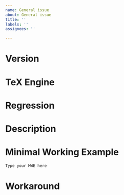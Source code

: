 ```yaml
---
name: General issue
about: General issue
title: ''
labels: ''
assignees: ''

---
```


<!-- Issues can be opened in English or French (I prefer French). Please fill out this form.
Please open one issue per problem, and not a single issue for multiple problems. -->

# Version

<!-- Provide the version of reledmac / reledpar that appears in your LaTeX .log file, such as 2019/01/22 v2.30.0. If you are using a development version, please specify the branch. -->

# TeX Engine

<!-- Do you use pdfLaTeX, XeLateX or LuaLaTeX? Does changing the engine change anything? -->

# Regression

<!-- If this is a newly introduced problem, please indicate the last working version of reledmac/reledpar. -->



# Description

<!-- Include these details:
Does the problem happen only when combined with certain packages?
Does the problem happen both in parallel typesetting and normal typesetting? -->



# Minimal Working Example

<!-- Instructions for creating an MWE:
https://tex.meta.stackexchange.com/questions/228/ive-just-been-asked-to-write-a-minimal-example-what-is-that
If the problem occurs both in parallel typesetting and normal typesetting, please make your MWE in normal typesetting.
Please use the optimization options when calling the relemac/reledpar package
Please avoid:
- custom commands: use standard reledmac command in your example;
- unrequired package in your preamble;
- unrequired font and language selection in your preamble; especially, avoid not standard font ; if required, please provide a link to the font used
- unrequired reledmac/reledmac settings to reproduce your problem;
- blindtext, lipsum and other false text packages;
Please prefer examples in the following languages
- French
- Latin
- English
- Greek
If your problem is absolutly linked to some other language, you can use it, but please add very explicit explanation.
-->

```latex
Type your MWE here
```

# Workaround

<!-- If you know a workaround please describe it briefly for other users with the same issue. -->
